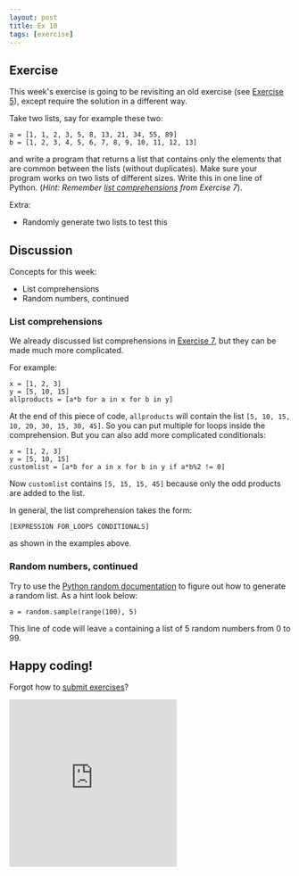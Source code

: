 ```yaml
---
layout: post
title: Ex 10
tags: [exercise]
---
```


## Exercise

This week's exercise is going to be revisiting an old exercise (see [Exercise 5](http://practicepython.blogspot.com/2014/03/exercise-5-list-overlap.html)), except require the solution in a different way. 

Take two lists, say for example these two: 

```
a = [1, 1, 2, 3, 5, 8, 13, 21, 34, 55, 89]
b = [1, 2, 3, 4, 5, 6, 7, 8, 9, 10, 11, 12, 13]
```

and write a program that returns a list that contains only the elements that are common between the lists (without duplicates). Make sure your program works on two lists of different sizes. Write this in one line of Python. (_Hint: Remember [list comprehensions](http://practicepython.blogspot.com/2014/03/exercise-7-list-comprehensions.html) from Exercise 7_).

Extra: 

* Randomly generate two lists to test this

## Discussion

Concepts for this week:

* List comprehensions
* Random numbers, continued

### List comprehensions

We already discussed list comprehensions in [Exercise 7](http://practicepython.blogspot.com/2014/03/exercise-7-list-comprehensions.html), but they can be made much more complicated. 

For example: 

```
x = [1, 2, 3]
y = [5, 10, 15]
allproducts = [a*b for a in x for b in y]
```

At the end of this piece of code, `allproducts` will contain the list `[5, 10, 15, 10, 20, 30, 15, 30, 45]`. So you can put multiple for loops inside the comprehension. But you can also add more complicated conditionals:

```
x = [1, 2, 3]
y = [5, 10, 15]
customlist = [a*b for a in x for b in y if a*b%2 != 0]
```

Now `customlist` contains `[5, 15, 15, 45]` because only the odd products are added to the list. 

In general, the list comprehension takes the form: 

```
[EXPRESSION FOR_LOOPS CONDITIONALS]
```

as shown in the examples above.

### Random numbers, continued

Try to use the [Python random documentation](https://docs.python.org/3.0/library/random.html) to figure out how to generate a random list. As a hint look below:

```
a = random.sample(range(100), 5)
```

This line of code will leave `a` containing a list of 5 random numbers from 0 to 99. 

## Happy coding! 

Forgot how to [submit exercises](http://practicepython.blogspot.com/2014/01/how-it-works.html)?

<iframe src="https://docs.google.com/forms/d/1WukNfdIjINTKLJRIcKJ6pmMbfd9A3PXqhOVpWRhlRF4/viewform?embedded=true" width="300" height="300" frameborder="0" marginheight="0" marginwidth="0">Loading...</iframe>